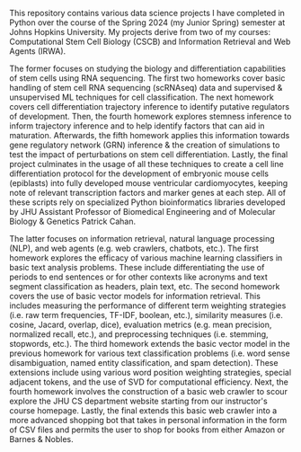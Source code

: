 This repository contains various data science projects I have completed in Python over the course of the Spring 2024 (my Junior Spring) semester at Johns Hopkins University. My projects derive from two of my courses: Computational Stem Cell Biology (CSCB) and Information Retrieval and Web Agents (IRWA). 

The former focuses on studying the biology and differentiation capabilities of stem cells using RNA sequencing. The first two homeworks cover basic handling of stem cell RNA sequencing (scRNAseq) data and supervised & unsupervised ML techniques for cell classification. The next homework covers cell differentiation trajectory inference to identify putative regulators of development. Then, the fourth homework explores stemness inference to inform trajectory inference and to help identify factors that can aid in maturation. Afterwards, the fifth homework applies this information towards gene regulatory network (GRN) inference & the creation of simulations to test the impact of perturbations on stem cell differentiation. Lastly, the final project culminates in the usage of all these techniques to create a cell line differentiation protocol for the development of embryonic mouse cells (epiblasts) into fully developed mouse ventricular cardiomyocytes, keeping note of relevant transcription factors and marker genes at each step. All of these scripts rely on specialized Python bioinformatics libraries developed by JHU Assistant Professor of Biomedical Engineering and of Molecular Biology & Genetics Patrick Cahan. 

The latter focuses on information retrieval, natural language processing (NLP), and web agents (e.g. web crawlers, chatbots, etc.). The first homework explores the efficacy of various machine learning classifiers in basic text analysis problems. These include differentiating the use of periods to end sentences or for other contexts like acronyms and text segment classification as headers, plain text, etc. The second homework covers the use of basic vector models for information retrieval. This includes measuring the performance of different term weighting strategies (i.e. raw term frequencies, TF-IDF, boolean, etc.), similarity measures (i.e. cosine, Jacard, overlap, dice), evaluation metrics (e.g. mean precision, normalized recall, etc.), and preprocessing techniques (i.e. stemming, stopwords, etc.). The third homework extends the basic vector model in the previous homework for various text classification problems (i.e. word sense disambiguation, named entity classification, and spam detection). These extensions include using various word position weighting strategies, special adjacent tokens, and the use of SVD for computational efficiency. Next, the fourth homework involves the construction of a basic web crawler to scour explore the JHU CS department website starting from our instructor's course homepage. Lastly, the final extends this basic web crawler into a more advanced shopping bot that takes in personal information in the form of CSV files and permits the user to shop for books from either Amazon or Barnes & Nobles. 
